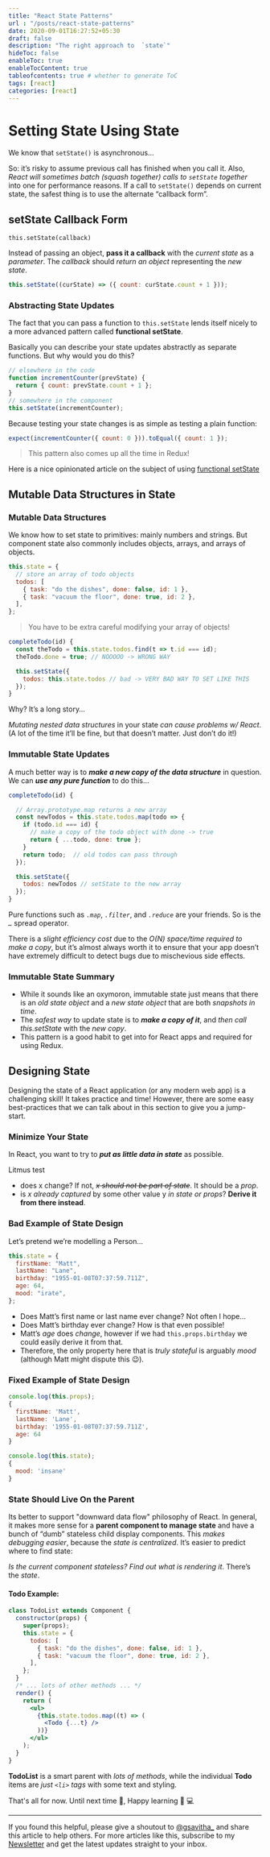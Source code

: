 ```yaml
---
title: "React State Patterns"
url : "/posts/react-state-patterns"
date: 2020-09-01T16:27:52+05:30
draft: false
description: "The right approach to  `state`"
hideToc: false
enableToc: true
enableTocContent: true
tableofcontents: true # whether to generate ToC
tags: [react]
categories: [react]
---
```


<!--  Start Typing... -->

# Setting State Using State

We know that `setState()` is asynchronous…

So: it’s risky to assume previous call has finished when you call it. Also, _React will sometimes batch (squash together) calls to `setState` together_ into one for performance reasons. If a call to `setState()` depends on current state, the safest thing is to use the alternate “callback form”.

## setState Callback Form

`this.setState(callback)`

Instead of passing an object, **pass it a callback** with the _*current state*_ as a _*parameter*_. The _callback_ should _return an object_ representing the _new state_.

```js
this.setState((curState) => ({ count: curState.count + 1 }));
```

### Abstracting State Updates

The fact that you can pass a function to `this.setState` lends itself nicely to a more advanced pattern called **functional setState**.

Basically you can describe your state updates abstractly as separate functions. But why would you do this?

```js
// elsewhere in the code
function incrementCounter(prevState) {
  return { count: prevState.count + 1 };
}
// somewhere in the component
this.setState(incrementCounter);
```

Because testing your state changes is as simple as testing a plain function:

```js
expect(incrementCounter({ count: 0 })).toEqual({ count: 1 });
```

> This pattern also comes up all the time in Redux!

Here is a nice opinionated article on the subject of using [functional setState](https://medium.freecodecamp.org/functional-setstate-is-the-future-of-react-374f30401b6b)

## Mutable Data Structures in State

### Mutable Data Structures

We know how to set state to primitives: mainly numbers and strings. But component state also commonly includes objects, arrays, and arrays of objects.

```js
this.state = {
  // store an array of todo objects
  todos: [
    { task: "do the dishes", done: false, id: 1 },
    { task: "vacuum the floor", done: true, id: 2 },
  ],
};
```

> You have to be extra careful modifying your array of objects!

```js
completeTodo(id) {
  const theTodo = this.state.todos.find(t => t.id === id);
  theTodo.done = true; // NOOOOO -> WRONG WAY

  this.setState({
    todos: this.state.todos // bad -> VERY BAD WAY TO SET LIKE THIS
  });
}
```

Why? It’s a long story…

_Mutating nested data structures_ in your state _can cause problems w/ React_. (A lot of the time it’ll be fine, but that doesn’t matter. Just don’t do it!)

### Immutable State Updates

A much better way is to _**make a new copy of the data structure**_ in question. We can _**use any pure function**_ to do this…

```js
completeTodo(id) {

  // Array.prototype.map returns a new array
  const newTodos = this.state.todos.map(todo => {
    if (todo.id === id) {
      // make a copy of the todo object with done -> true
      return { ...todo, done: true };
    }
    return todo;  // old todos can pass through
  });

  this.setState({
    todos: newTodos // setState to the new array
  });
}
```

Pure functions such as _*`.map`*_, _*`.filter`*_, and _*`.reduce`*_ are your friends. So is the _*`…`*_ spread operator.

There is a _slight efficiency cost_ due to the _O(N) space/time required to make a copy_, but it’s almost always worth it to ensure that your app doesn’t have extremely difficult to detect bugs due to mischevious side effects.

### Immutable State Summary

- While it sounds like an oxymoron, immutable state just means that there is an _*old state object*_ and a _*new state object*_ that are both _snapshots in time_.
- The _safest way_ to update state is to _**make a copy of it**_, and _then call this.setState_ with the _new copy_.
- This pattern is a good habit to get into for React apps and required for using Redux.

## Designing State

Designing the state of a React application (or any modern web app) is a challenging skill! It takes practice and time! However, there are some easy best-practices that we can talk about in this section to give you a jump-start.

### Minimize Your State

In React, you want to try to _**put as little data in state**_ as possible.

Litmus test

- does x change? If not, _~~x should not be part of state~~_. It should be a _*prop*_.
- is _x already captured_ by some other value y _in state or props_? **Derive it from there instead**.

### Bad Example of State Design

Let’s pretend we’re modelling a Person…

```js
this.state = {
  firstName: "Matt",
  lastName: "Lane",
  birthday: "1955-01-08T07:37:59.711Z",
  age: 64,
  mood: "irate",
};
```

- Does Matt’s first name or last name ever change? Not often I hope…
- Does Matt’s birthday ever change? How is that even possible!
- Matt’s _age_ does _change_, however if we had `this.props.birthday` we could easily derive it from that.
- Therefore, the only property here that is _truly stateful_ is arguably _mood_ (although Matt might dispute this 😉).

### Fixed Example of State Design

```js
console.log(this.props);
{
  firstName: 'Matt',
  lastName: 'Lane',
  birthday: '1955-01-08T07:37:59.711Z',
  age: 64
}

console.log(this.state);
{
  mood: 'insane'
}
```

### State Should Live On the Parent

Its better to support "downward data flow" philosophy of React. In general, it makes more sense for a **parent component to manage state** and have a bunch of “dumb” stateless child display components. This _makes debugging easier_, because the _state is centralized_. It’s easier to predict where to find state:

_Is the current component stateless?_ _Find out what is rendering it_. There’s the _*state*_.

#### Todo Example:

```jsx
class TodoList extends Component {
  constructor(props) {
    super(props);
    this.state = {
      todos: [
        { task: "do the dishes", done: false, id: 1 },
        { task: "vacuum the floor", done: true, id: 2 },
      ],
    };
  }
  /* ... lots of other methods ... */
  render() {
    return (
      <ul>
        {this.state.todos.map((t) => (
          <Todo {...t} />
        ))}
      </ul>
    );
  }
}
```

**TodoList** is a smart parent with _lots of methods_, while the individual **Todo** items are _just `<li>` tags_ with some text and styling.

That's all for now. Until next time :wave:, Happy learning :tada: :computer:

---

If you found this helpful, please give a shoutout to [@gsavitha_](https://twitter.com/gsavitha_) and share this article to help others. For more articles like this, subscribe to my [Newsletter](https://www.getrevue.co/profile/gsavitha) and get the latest updates straight to your inbox.
